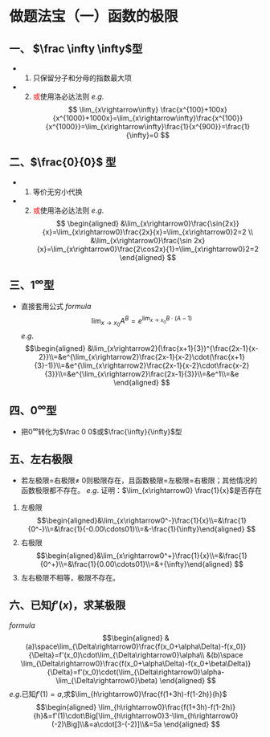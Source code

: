 # 做题法宝（一）函数的极限
## 一、 $\frac \infty \infty$型
+ 1. 只保留分子和分母的指数最大项
+ 2. <font color=red>或</font>使用洛必达法则
$e.g.$
$$
\lim_{x\rightarrow\infty} \frac{x^{100}+100x}{x^{1000}+1000x}=\lim_{x\rightarrow\infty}\frac{x^{100}}{x^{1000}}=\lim_{x\rightarrow\infty}\frac{1}{x^{900}}=\frac{1}{\infty}=0
$$

## 二、$\frac{0}{0}$ 型
+ 1. 等价无穷小代换
+ 2. <font color=red>或</font>使用洛必达法则
$e.g.$
$$
\begin{aligned}
&\lim_{x\rightarrow0}\frac{\sin{2x}}{x}=\lim_{x\rightarrow0}\frac{2x}{x}=\lim_{x\rightarrow0}2=2  \\
&\lim_{x\rightarrow0}\frac{\sin 2x}{x}=\lim_{x\rightarrow0}\frac{2\cos2x}{1}=\lim_{x\rightarrow0}2=2
\end{aligned}
$$

## 三、$1^{\infty}$型
+ 直接套用公式
$formula$
$$
\lim_{x\rightarrow x_0}A^{B}=e^{\lim_{x\rightarrow x_0}B\cdot{(A-1)}}
$$
$e.g.$
$$\begin{aligned}
&\lim_{x\rightarrow2}(\frac{x+1}{3})^{\frac{2x-1}{x-2}}\\=&e^{\lim_{x\rightarrow2}\frac{2x-1}{x-2}\cdot(\frac{x+1}{3}-1)}\\=&e^{\lim_{x\rightarrow2}\frac{2x-1}{x-2}\cdot\frac{x-2}{3}}\\=&e^{\lim_{x\rightarrow2}\frac{2x-1}{3}}\\=&e^1\\=&e
\end{aligned}
$$
## 四、$0^{\infty}$型
+ 把$0^\infty$转化为$\frac 0 0$或$\frac{\infty}{\infty}$型

## 五、左右极限
+ 若左极限$=$右极限$\neq$ 0则极限存在，且函数极限$=$左极限$=$右极限；其他情况的函数极限都不存在。
$e.g.$
证明：$\lim_{x\rightarrow0} \frac{1}{x}$是否存在
1. 左极限
$$\begin{aligned}&\lim_{x\rightarrow0^-}\frac{1}{x}\\=&\frac{1}{0^-}\\=&\frac{1}{-0.00\cdots01}\\=&-\frac{1}{\infty}\end{aligned}
$$
2. 右极限
$$\begin{aligned}&\lim_{x\rightarrow0^+}\frac{1}{x}\\=&\frac{1}{0^+}\\=&\frac{1}{0.00\cdots01}\\=&+{\infty}\end{aligned}
$$
3. 左右极限不相等，极限不存在。

## 六、已知$f'(x)$，求某极限
$formula$ $$\begin{aligned}
&(a)\space\lim_{\Delta\rightarrow0}\frac{f(x_0+\alpha\Delta)-f(x_0)}{\Delta}=f'(x_0)\cdot\lim_{\Delta\rightarrow0}\alpha\\
&(b)\space \lim_{\Delta\rightarrow0}\frac{f(x_0+\alpha\Delta)-f(x_0+\beta\Delta)}{\Delta}=f'(x_0)\cdot(\lim_{\Delta\rightarrow0}\alpha-\lim_{\Delta\rightarrow0}\beta)
\end{aligned}
$$
$e.g.$已知$f'(1)=a$,求$\lim_{h\rightarrow0}\frac{f(1+3h)-f(1-2h)}{h}$
$$\begin{aligned}
\lim_{h\rightarrow0}\frac{f(1+3h)-f(1-2h)}{h}&=f'(1)\cdot\Big[\lim_{h\rightarrow0}3-\lim_{h\rightarrow0}(-2)\Big]\\&=a\cdot[3-(-2)]\\&=5a
\end{aligned}
$$
